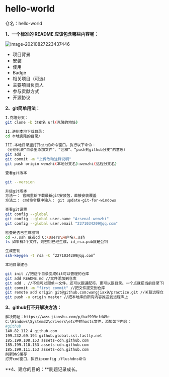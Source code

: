 # hello-world
仓名：hello-world

**1、一个标准的 README 应该包含哪些内容呢：**

![image-20210827223437446](..\hello-world\image\readme目录.jpg)

- 项目背景
- 安装
- 使用
- Badge
- 相关项目（可选）
- 主要项目负责人
- 参与贡献方式
- 开源协议



**2、git简单用法：**

```bash
I.克隆分支：
git clone -b 分支名 url(克隆的地址)

II.进到本地下载目录：
cd 本地克隆的目录/

III.本地目录里打开git的命令窗口，执行以下命令：
（分别代表“目录里添加文件”、“注释”、“push到github分支”的意思）
git add .
git commit -m "上传改动注释说明"
git push origin wenzhi(本地分支名):wenzhi(远程分支名)

```

```bash
查看git版本

git --version

升级git版本
方法一： 官网重新下载最新git安装包，直接安装覆盖
方法二： cmd命令框中输入： git update-git-for-windows
```

```bash
查看git设置
git config --global
git config --global user.name "Arsenal-wenzhi"
git config --global user.email "2271034209@qq.com"

检查是否已生成密钥
cd ~/.ssh 或者cd C:\Users\用户名\.ssh
ls 如果有2个文件，则密钥已经生成，id_rsa.pub就是公钥

生成密钥
ssh-keygen -t rsa -C “2271034209@qq.com”
```

```bash
本地目录建仓

git init //把这个目录变成Git可以管理的仓库
git add README.md //文件添加到仓库
git add . //不但可以跟单一文件，还可以跟通配符，更可以跟目录。一个点就把当前目录下所有未追踪的文件全部add了 
git commit -m "first commit" //把文件提交到仓库
git remote add origin git@github.com:wangjiax9/practice.git //关联远程仓库
git push -u origin master //把本地库的所有内容推送到远程库上
```



**3、github打不开解决方法：**

```bash
解决网址：https://www.jianshu.com/p/baf999efd45e
C:\Windows\System32\drivers\etc中的hosts文件，添加如下内容：
#github
140.82.112.4 github.com
199.232.69.194 github.global.ssl.fastly.net
185.199.108.153 assets-cdn.github.com
185.199.110.153 assets-cdn.github.com
185.199.111.153 assets-cdn.github.com
刷新DNS缓存
打开cmd窗口，执行ipconfig /flushdns命令
```



**4、建仓的目的：**刷题记录成长。